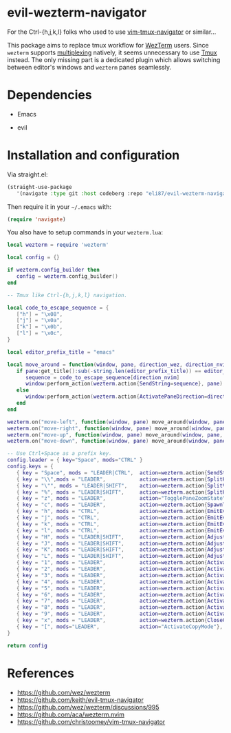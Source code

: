 # evil-wezterm-navigator

For the Ctrl-{h,j,k,l} folks who used to use [vim-tmux-navigator](https://github.com/christoomey/vim-tmux-navigator) or similar...

This package aims to replace tmux workflow for [WezTerm](https://github.com/wez/wezterm) users. Since `wezterm` supports [multiplexing](https://wezfurlong.org/wezterm/multiplexing.html)
natively, it seems unnecessary to use [Tmux](https://github.com/tmux/tmux) instead. The only missing part is a dedicated plugin
which allows switching between editor's windows and `wezterm` panes seamlessly.

# Dependencies

* Emacs
- evil

# Installation and configuration

Via straight.el:

```lisp
(straight-use-package
   '(navigate :type git :host codeberg :repo "eli87/evil-wezterm-navigator"))
```

Then require it in your `~/.emacs` with:

```lisp
(require 'navigate)
```

You also have to setup commands in your `wezterm.lua`:

```lua
local wezterm = require 'wezterm'

local config = {}

if wezterm.config_builder then
   config = wezterm.config_builder()
end

-- Tmux like Ctrl-{h,j,k,l} navigation.

local code_to_escape_sequence = {
   ["h"] = "\x08",
   ["j"] = "\x0a",
   ["k"] = "\x0b",
   ["l"] = "\x0c",
}

local editor_prefix_title = "emacs"

local move_around = function(window, pane, direction_wez, direction_nvim)
   if pane:get_title():sub(-string.len(editor_prefix_title)) == editor_prefix_title then
	  sequence = code_to_escape_sequence[direction_nvim]
	  window:perform_action(wezterm.action{SendString=sequence}, pane)
   else
	  window:perform_action(wezterm.action{ActivatePaneDirection=direction_wez}, pane)
   end
end

wezterm.on("move-left", function(window, pane) move_around(window, pane, "Left", "h") end)
wezterm.on("move-right", function(window, pane) move_around(window, pane, "Right", "l") end)
wezterm.on("move-up", function(window, pane) move_around(window, pane, "Up", "k") end)
wezterm.on("move-down", function(window, pane) move_around(window, pane, "Down", "j") end)

-- Use Ctrl+Space as a prefix key.
config.leader = { key="Space", mods="CTRL" }
config.keys = {
   { key = "Space", mods = "LEADER|CTRL",  action=wezterm.action{SendString="\x01"}},
   { key = "\\",mods = "LEADER",           action=wezterm.action{SplitHorizontal={domain="CurrentPaneDomain"}}},
   { key = "\"", mods = "LEADER|SHIFT",    action=wezterm.action{SplitVertical={domain="CurrentPaneDomain"}}},
   { key = "%", mods = "LEADER|SHIFT",     action=wezterm.action{SplitHorizontal={domain="CurrentPaneDomain"}}},
   { key = "z", mods = "LEADER",           action="TogglePaneZoomState" },
   { key = "c", mods = "LEADER",           action=wezterm.action{SpawnTab="CurrentPaneDomain"}},
   { key = "h", mods = "CTRL",             action=wezterm.action{EmitEvent="move-left"}},
   { key = "j", mods = "CTRL",             action=wezterm.action{EmitEvent="move-down"}},
   { key = "k", mods = "CTRL",             action=wezterm.action{EmitEvent="move-up"}},
   { key = "l", mods = "CTRL",             action=wezterm.action{EmitEvent="move-right"}},
   { key = "H", mods = "LEADER|SHIFT",     action=wezterm.action{AdjustPaneSize={"Left", 5}}},
   { key = "J", mods = "LEADER|SHIFT",     action=wezterm.action{AdjustPaneSize={"Down", 5}}},
   { key = "K", mods = "LEADER|SHIFT",     action=wezterm.action{AdjustPaneSize={"Up", 5}}},
   { key = "L", mods = "LEADER|SHIFT",     action=wezterm.action{AdjustPaneSize={"Right", 5}}},
   { key = "1", mods = "LEADER",           action=wezterm.action{ActivateTab=0}},
   { key = "2", mods = "LEADER",           action=wezterm.action{ActivateTab=1}},
   { key = "3", mods = "LEADER",           action=wezterm.action{ActivateTab=2}},
   { key = "4", mods = "LEADER",           action=wezterm.action{ActivateTab=3}},
   { key = "5", mods = "LEADER",           action=wezterm.action{ActivateTab=4}},
   { key = "6", mods = "LEADER",           action=wezterm.action{ActivateTab=5}},
   { key = "7", mods = "LEADER",           action=wezterm.action{ActivateTab=6}},
   { key = "8", mods = "LEADER",           action=wezterm.action{ActivateTab=7}},
   { key = "9", mods = "LEADER",           action=wezterm.action{ActivateTab=8}},
   { key = "x", mods = "LEADER",           action=wezterm.action{CloseCurrentPane={confirm=false}}},
   { key = "[", mods="LEADER",             action="ActivateCopyMode"},
}

return config
```

# References

* https://github.com/wez/wezterm
* https://github.com/keith/evil-tmux-navigator
* https://github.com/wez/wezterm/discussions/995
* https://github.com/aca/wezterm.nvim
* https://github.com/christoomey/vim-tmux-navigator
